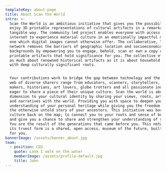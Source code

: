 ```yaml
---
templateKey: about-page
title: About Scan the World
intro: >-
  Scan the World is an ambitious initiative that gives you the possibility to
  enjoy 3D printable representations of cultural artifacts in a remarkably
  tangible way. The community led project enables everyone with access to the
  internet to experience material culture in an emotionally impactful manner,
  one which digital images cannot otherwise offer. The collaborative, living
  network removes the barriers of geographic location and socioeconomic
  backgrounds by empowering you to engage, behold, scan or own a copy of 3d
  printable artifacts that hold significance for you. The collective effort is
  as much about renowned historical artifacts as it is about household antiques
  with deep culturally significant roots.


  Your contributions work to bridge the gap between technology and the arts. The
  web of diverse sharers range from educators, scanners, storytellers, artists,
  makers, historians, art lovers, globe trotters and all passionate individuals,
  eager to share a piece of their unique culture. Scan the world is about adding
  dimension to your cultural identity by sharing your views, roots, artifacts
  and narratives with the world. Providing you with space to deepen your
  understanding of your personal heritage while giving you the freedom to enrich
  the otherwise untold story of your ancestors. This initiative was born to put
  culture back on the map; to connect you to your roots and sense of belonging,
  and give you a chance to share and strengthen your understanding of yourself.
  You are the result of the generations that came before you. This network in
  its truest form is a shared, open access, museum of the future, built by and
  for you.
bannerImage: /assets/banner_about.jpg
team:
  - position: CEO
    quote: Look I walk on the water
    memberImage: /assets/profile-default.jpg
    title: John
---
```

